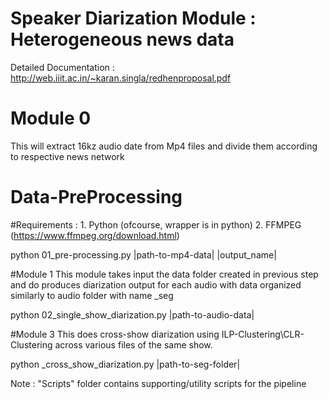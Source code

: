 # Speaker Diarization Module : Heterogeneous news data

Detailed Documentation : http://web.iiit.ac.in/~karan.singla/redhenproposal.pdf

# Module 0
This will extract 16kz audio date from Mp4 files and divide them according to respective news network
# Data-PreProcessing

#Requirements :
     1. Python (ofcourse, wrapper is in python)
     2. FFMPEG (https://www.ffmpeg.org/download.html)

python 01_pre-processing.py |path-to-mp4-data| |output_name|

#Module 1
This module takes input the data folder created in previous step and do produces diarization output for each audio with data organized similarly to audio folder with name <inp>_seg

python 02_single_show_diarization.py |path-to-audio-data|

#Module 3
This does cross-show diarization using ILP-Clustering\CLR-Clustering across various files of the same show.

python _cross_show_diarization.py |path-to-seg-folder|

Note : "Scripts" folder contains supporting/utility scripts for the pipeline
